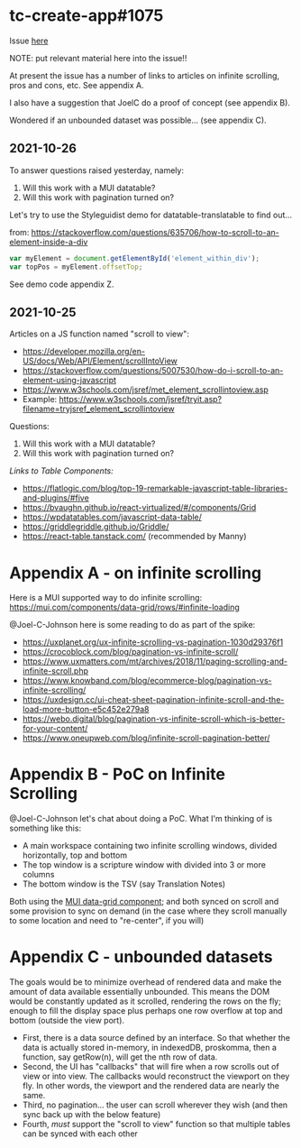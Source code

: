 # tc-create-app#1075
Issue [here](https://github.com/unfoldingWord/tc-create-app/issues/1075)

NOTE: put relevant material here into the issue!!

At present the issue has a number of links to articles on infinite scrolling, pros and cons, etc. See appendix A.

I also have a suggestion that JoelC do a proof of concept (see appendix B).

Wondered if an unbounded dataset was possible... (see appendix C).

## 2021-10-26

To answer questions raised yesterday, namely:
1. Will this work with a MUI datatable?
2. Will this work with pagination turned on?

Let's try to use the Styleguidist demo for datatable-translatable to find out...

from: https://stackoverflow.com/questions/635706/how-to-scroll-to-an-element-inside-a-div
```javascript
var myElement = document.getElementById('element_within_div');
var topPos = myElement.offsetTop;
```

See demo code appendix Z.

## 2021-10-25

Articles on a JS function named "scroll to view":
- https://developer.mozilla.org/en-US/docs/Web/API/Element/scrollIntoView
- https://stackoverflow.com/questions/5007530/how-do-i-scroll-to-an-element-using-javascript
- https://www.w3schools.com/jsref/met_element_scrollintoview.asp
- Example: https://www.w3schools.com/jsref/tryit.asp?filename=tryjsref_element_scrollintoview

Questions:
1. Will this work with a MUI datatable?
2. Will this work with pagination turned on?

*Links to Table Components:*
- https://flatlogic.com/blog/top-19-remarkable-javascript-table-libraries-and-plugins/#five
- https://bvaughn.github.io/react-virtualized/#/components/Grid
- https://wpdatatables.com/javascript-data-table/
- https://griddlegriddle.github.io/Griddle/
- https://react-table.tanstack.com/ (recommended by Manny)






# Appendix A - on infinite scrolling

Here is a MUI supported way to do infinite scrolling:
https://mui.com/components/data-grid/rows/#infinite-loading

@Joel-C-Johnson here is some reading to do as part of the spike:
- https://uxplanet.org/ux-infinite-scrolling-vs-pagination-1030d29376f1
- https://crocoblock.com/blog/pagination-vs-infinite-scroll/
- https://www.uxmatters.com/mt/archives/2018/11/paging-scrolling-and-infinite-scroll.php
- https://www.knowband.com/blog/ecommerce-blog/pagination-vs-infinite-scrolling/
- https://uxdesign.cc/ui-cheat-sheet-pagination-infinite-scroll-and-the-load-more-button-e5c452e279a8
- https://webo.digital/blog/pagination-vs-infinite-scroll-which-is-better-for-your-content/
- https://www.oneupweb.com/blog/infinite-scroll-pagination-better/


# Appendix B - PoC on Infinite Scrolling
@Joel-C-Johnson let's chat about doing a PoC. What I'm thinking of is something like this:
- A main workspace containing two infinite scrolling windows, divided horizontally, top and bottom
- The top window is a scripture window with divided into 3 or more columns
- The bottom window is the TSV (say Translation Notes)

Both using the [MUI data-grid component](https://mui.com/components/data-grid/rows/#infinite-loading); and both synced on scroll and some provision to sync on demand (in the case where they scroll manually to some location and need to "re-center", if you will)

# Appendix C - unbounded datasets

The goals would be to minimize overhead of rendered data and make the amount of data available essentially unbounded. This means the DOM would be constantly updated as it scrolled, rendering the rows on the fly; enough to fill the display space plus perhaps one row overflow at top and bottom (outside the view port).

- First, there is a data source defined by an interface. So that whether the data is actually stored in-memory, in indexedDB, proskomma, then a function, say getRow(n), will get the nth row of data.
- Second, the UI has "callbacks" that will fire when a row scrolls out of view or into view. The callbacks would reconstruct the viewport on they fly. In other words, the viewport and the rendered data are nearly the same.
- Third, no pagination... the user can scroll wherever they wish (and then sync back up with the below feature)
- Fourth, *must* support the "scroll to view" function so that multiple tables can be synced with each other

